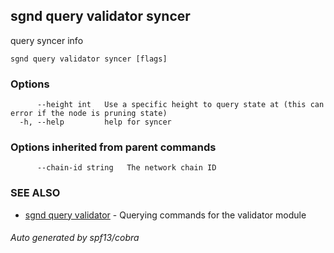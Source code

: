 ## sgnd query validator syncer

query syncer info

```
sgnd query validator syncer [flags]
```

### Options

```
      --height int   Use a specific height to query state at (this can error if the node is pruning state)
  -h, --help         help for syncer
```

### Options inherited from parent commands

```
      --chain-id string   The network chain ID
```

### SEE ALSO

* [sgnd query validator](sgnd_query_validator.md)	 - Querying commands for the validator module

###### Auto generated by spf13/cobra
